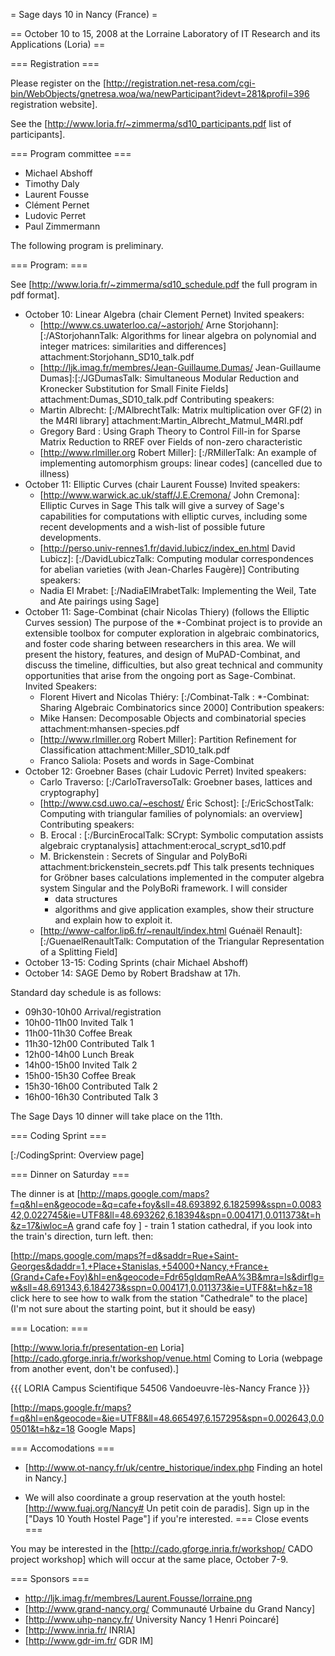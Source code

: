 = Sage days 10 in Nancy (France) =

== October 10 to 15, 2008 at the Lorraine Laboratory of IT Research and its Applications (Loria) ==

=== Registration ===

Please register on the [http://registration.net-resa.com/cgi-bin/WebObjects/gnetresa.woa/wa/newParticipant?idevt=281&profil=396 registration website].

See the [http://www.loria.fr/~zimmerma/sd10_participants.pdf list of participants].

=== Program committee ===

   * Michael Abshoff
   * Timothy Daly
   * Laurent Fousse
   * Clément Pernet
   * Ludovic Perret
   * Paul Zimmermann

The following program is preliminary.

=== Program: ===

See [http://www.loria.fr/~zimmerma/sd10_schedule.pdf the full program in pdf format].

   * October 10: Linear Algebra (chair Clement Pernet)
     Invited speakers:
       * [http://www.cs.uwaterloo.ca/~astorjoh/ Arne Storjohann]:[:/AStorjohannTalk: Algorithms for linear algebra on polynomial and integer matrices: similarities and differences] attachment:Storjohann_SD10_talk.pdf
       * [http://ljk.imag.fr/membres/Jean-Guillaume.Dumas/ Jean-Guillaume Dumas]:[:/JGDumasTalk: Simultaneous Modular Reduction and Kronecker Substitution for Small Finite Fields] attachment:Dumas_SD10_talk.pdf
     Contributing speakers:
       * Martin Albrecht: [:/MAlbrechtTalk: Matrix multiplication over GF(2) in the M4RI library] attachment:Martin_Albrecht_Matmul_M4RI.pdf
       * Gregory Bard : Using Graph Theory to Control Fill-in for Sparse Matrix Reduction to RREF over Fields of non-zero characteristic
       * [http://www.rlmiller.org Robert Miller]: [:/RMillerTalk: An example of implementing automorphism groups: linear codes] (cancelled due to illness)
   * October 11: Elliptic Curves (chair Laurent Fousse)
     Invited speakers:
       * [http://www.warwick.ac.uk/staff/J.E.Cremona/ John Cremona]: Elliptic Curves in Sage
         This talk will give a survey of Sage's capabilities for computations with
         elliptic curves, including some recent developments and a wish-list of
	 possible future developments.
       * [http://perso.univ-rennes1.fr/david.lubicz/index_en.html David Lubicz]: [:/DavidLubiczTalk: Computing modular correspondences for abelian varieties (with Jean-Charles Faugère)]
     Contributing speakers:
       * Nadia El Mrabet: [:/NadiaElMrabetTalk: Implementing the Weil, Tate and Ate pairings using Sage]     
   * October 11: Sage-Combinat (chair Nicolas Thiery) (follows the Elliptic Curves session)
       The purpose of the *-Combinat project is to provide an extensible
       toolbox for computer exploration in algebraic combinatorics, and
       foster code sharing between researchers in this area. We will present
       the history, features, and design of MuPAD-Combinat, and discuss the
       timeline, difficulties, but also great technical and community
       opportunities that arise from the ongoing port as Sage-Combinat.
     Invited Speakers:
       * Florent Hivert and Nicolas Thiéry: [:/Combinat-Talk : *-Combinat: Sharing Algebraic Combinatorics since 2000]
     Contribution speakers:
       * Mike Hansen: Decomposable Objects and combinatorial species attachment:mhansen-species.pdf
       * [http://www.rlmiller.org Robert Miller]: Partition Refinement for Classification attachment:Miller_SD10_talk.pdf
       * Franco Saliola: Posets and words in Sage-Combinat
   * October 12: Groebner Bases (chair Ludovic Perret)
     Invited speakers:
       * Carlo Traverso: [:/CarloTraversoTalk: Groebner bases, lattices and cryptography]
       * [http://www.csd.uwo.ca/~eschost/ Éric Schost]: [:/EricSchostTalk: Computing with triangular families of polynomials: an overview]
     Contributing speakers:
       * B.  Erocal : [:/BurcinErocalTalk: SCrypt: Symbolic computation assists algebraic cryptanalysis] attachment:erocal_scrypt_sd10.pdf
       * M. Brickenstein : Secrets of Singular and PolyBoRi attachment:brickenstein_secrets.pdf
         This talk presents techniques for Gröbner bases calculations
         implemented in the computer algebra system Singular and the
         PolyBoRi framework. I will consider
          * data structures
          * algorithms
         and give application examples, show their structure and explain how
         to exploit it.
       * [http://www-calfor.lip6.fr/~renault/index.html Guénaël Renault]: [:/GuenaelRenaultTalk: Computation of the Triangular Representation of a Splitting Field]
   * October 13-15: Coding Sprints (chair Michael Abshoff)
   * October 14: SAGE Demo by Robert Bradshaw at 17h.

Standard day schedule is as follows:

   * 09h30-10h00 Arrival/registration
   * 10h00-11h00 Invited Talk 1
   * 11h00-11h30 Coffee Break
   * 11h30-12h00 Contributed Talk 1
   * 12h00-14h00 Lunch Break
   * 14h00-15h00 Invited Talk 2
   * 15h00-15h30 Coffee Break
   * 15h30-16h00 Contributed Talk 2
   * 16h00-16h30 Contributed Talk 3

The Sage Days 10 dinner will take place on the 11th.

=== Coding Sprint ===

[:/CodingSprint: Overview page]

=== Dinner on Saturday ===

The dinner is at [http://maps.google.com/maps?f=q&hl=en&geocode=&q=cafe+foy&sll=48.693892,6.182599&sspn=0.008342,0.022745&ie=UTF8&ll=48.693262,6.18394&spn=0.004171,0.011373&t=h&z=17&iwloc=A grand cafe foy ] - train 1 station cathedral, if you look into the train's direction, turn left. then:

[http://maps.google.com/maps?f=d&saddr=Rue+Saint-Georges&daddr=1,+Place+Stanislas,+54000+Nancy,+France+(Grand+Cafe+Foy)&hl=en&geocode=Fdr65gIdqmReAA%3B&mra=ls&dirflg=w&sll=48.691343,6.184273&sspn=0.004171,0.011373&ie=UTF8&t=h&z=18 click here to see how to walk from the station "Cathedrale" to the place] (I'm not sure about the starting point, but it should be easy)

=== Location: ===

[http://www.loria.fr/presentation-en Loria] [http://cado.gforge.inria.fr/workshop/venue.html Coming to Loria (webpage from another event, don't be confused).]


{{{
   LORIA
   Campus Scientifique
   54506 Vandoeuvre-lès-Nancy
   France
}}}

[http://maps.google.fr/maps?f=q&hl=en&geocode=&ie=UTF8&ll=48.665497,6.157295&spn=0.002643,0.00501&t=h&z=18 Google Maps]

=== Accomodations ===

  * [http://www.ot-nancy.fr/uk/centre_historique/index.php Finding an hotel in Nancy.]

  * We will also coordinate a group reservation at the youth hostel: [http://www.fuaj.org/Nancy# Un petit coin de paradis]. Sign up in the ["Days 10 Youth Hostel Page"] if you're interested.
=== Close events ===

You may be interested in the [http://cado.gforge.inria.fr/workshop/ CADO project workshop]
which will occur at the same place, October 7-9.

=== Sponsors ===

   * http://ljk.imag.fr/membres/Laurent.Fousse/lorraine.png
   * [http://www.grand-nancy.org/ Communauté Urbaine du Grand Nancy]
   * [http://www.uhp-nancy.fr/ University Nancy 1 Henri Poincaré]
   * [http://www.inria.fr/ INRIA]
   * [http://www.gdr-im.fr/ GDR IM]
